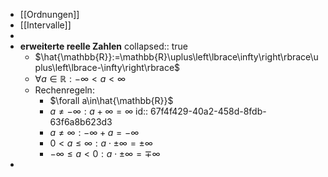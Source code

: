 - [[Ordnungen]]
- [[Intervalle]]
-
- **erweiterte reelle Zahlen**
  collapsed:: true
	- $\hat{\mathbb{R}}:=\mathbb{R}\uplus\left\lbrace\infty\right\rbrace\uplus\left\lbrace-\infty\right\rbrace$
	- $\forall a\in\mathbb{R}:-\infty<a<\infty$
	- Rechenregeln:
		- $\forall a\in\hat{\mathbb{R}}$
		- $a\neq-\infty:a+\infty=\infty$
		  id:: 67f4f429-40a2-458d-8fdb-63f6a8b623d3
		- $a\neq\infty:-\infty+a=-\infty$
		- $0<a\leq\infty:a\cdot\pm\infty=\pm\infty$
		- $-\infty\leq a<0:a\cdot\pm\infty=\mp\infty$
-